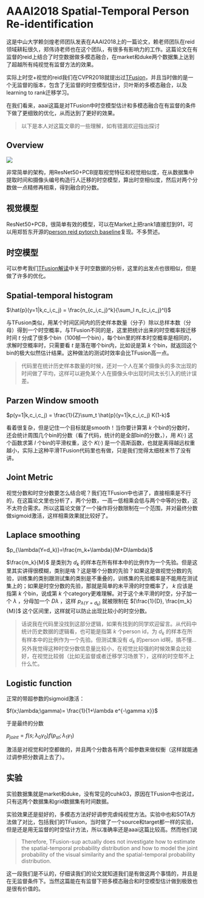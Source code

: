 # AAAI2018 Spatial-Temporal Person Re-identification
这是中山大学赖剑煌老师团队发表在AAAI2018上的一篇论文，赖老师团队在reid领域耕耘很久，郑伟诗老师也在这个团队，有很多有影响力的工作。这篇论文在有监督的reid上结合了时空数据做多模态融合，在market和duke两个数据集上达到了超越所有纯视觉有监督方法的效果。

实际上时空+视觉的reid我们在CVPR2018就提出过[TFusion](https://zhuanlan.zhihu.com/p/34778414)，并且当时做的是一个无监督的版本，包含了无监督的时空模型估计，贝叶斯的多模态融合，以及learning to rank迁移学习。

在我们看来，aaai这篇是对TFusion中时空模型估计和多模态融合在有监督的条件下做了更细致的优化，从而达到了更好的效果。

> 以下是本人对这篇文章的一些理解，如有错漏欢迎指出探讨

## Overview

![](https://pic1.zhimg.com/v2-f759acaacef182427c08d4c9d7e2f800_b.png)

非常简单的架构，用ResNet50+PCB提取视觉特征和视觉相似度，在从数据集中提取时间和摄像头编号构造行人迁移的时空模型，算出时空相似度，然后对两个分数做一点精修再相乘，得到融合的分数。

## 视觉模型

ResNet50+PCB，很简单有效的模型，可以在Market上把rank1直接怼到91，可以用郑哲东开源的[person reid pytorch baseline](https://github.com/layumi/Person_reID_baseline_pytorch)复现。不多赘述。

## 时空模型

可以参考我们[TFusion解读](https://zhuanlan.zhihu.com/p/34778414)中关于时空数据的分析，这里的出发点也很相似，但是做了许多的优化。

## Spatial-temporal histogram

 $\hat{p}(y=1|k,c_i,c_j) = \frac{n_{c_i,c_j}^k}{\sum_l n_{c_i,c_j}^l}$

与TFusion类似，用某个时间区间内的历史样本数量（分子）除以总样本数（分母）得到一个时空概率，与TFusion不同的是，这里把统计出来的时空概率按迁移时间 $t$ 分成了很多个bin（100帧一个bin），每个bin里的样本时空概率是相同的，求解时空概率时，只需要看 $t$ 是落在哪个bin内，比如说是第 $k$ 个bin，就返回这个bin的极大似然估计结果。这种做法的测试时效率会比TFusion高一点。

> 代码里在统计历史样本数量的时候，还对一个人在某个摄像头的多次出现的时间做了平均，这样可以避免某个人在摄像头中出现时间太长引入的统计误差。

## Parzen Window smooth

 $p(y=1|k,c_i,c_j) = \frac{1}{Z}\sum_t \hat{p}(y=1|k,c_i,c_j) K(1-k)$

看着很复杂，但是记住一个目标就是smooth！当你要计算第 $k$ 个bin的分数时，还会统计周围几个bin的分数（看了代码，统计的是全部bin的分数，），用 $K(·)$ 这个函数求第 $l$ 个bin的平滑权重，这个 $K(·)$ 是一个高斯函数，也就是离得越远权重越小，实际上这种平滑TFusion代码里也有做，只是我们觉得太细枝末节了没有讲。

## Joint Metric

视觉分数和时空分数要怎么结合呢？我们在TFusion中也讲了，直接相乘是不行的，在这篇论文里也分析了，两个分数，一高一低相乘会低与两个中等的分数，这不太符合需求。所以这篇论文做了一个操作将分数限制在一个范围，并对最终分数做sigmoid激活，这样相乘效果就比较好了。

## Laplace smoothing

 $p_{\lambda(Y=d_k)}=\frac{m_k+\lambda}{M+D\lambda}$

 $\frac{m_k}{M}$ 是类别为 $d_k$ 的样本在所有样本中的比例作为一个先验。但是这里其实讲得很模糊，类别是啥？这是哪个分数的先验？如果这是做视觉分数的先验，训练集的类别跟测试集的类别是不重叠的，训练集的先验概率是不能用在测试集上的；如果是时空分数的先验，那就是简单的未平滑的时空概率了， $k$ 应该是指第 $k$ 个bin，说成第 $k$ 个category更难理解。对于这个未平滑的时空，分子加一个 $\lambda$ ，分母加一个 $D\lambda$ ，这样 $p_{\lambda(Y=d_k)}$ 就被限制在 $[\frac{1}{D}, \frac{m_k}{M}]$ 这个区间里，这样就可以防止出现比较小的时空分数。

> 话说我在代码里没找到这部分逻辑，如果有找到的同学欢迎留言。从代码中统计历史数据的逻辑看，也可能是指第 $k$ 个person id，为 $d_k$ 的样本在所有样本中的比例作为一个先验。但测试集没有 $d_k$ 的person id啊，搞不懂…
> 另外我觉得这种时空分数信息量比较小，在视觉比较强的时候效果会比较好，在视觉比较弱（比如无监督或者迁移学习场景下），这样的时空帮不上什么忙。

## Logistic function

正常的带超参数的sigmoid激活：

 $f(x;\lambda;\gamma)= \frac{1}{1+\lambda e^{-\gamma x}}$

于是最终的分数

 $p_{joint} = f(s;\lambda_0\gamma_0)f(p_{st};\lambda_1\gamma_1)$

激活是对视觉和时空都做的，并且两个分数各有两个超参数来做权衡（这样就能通过调参把分数调上去了）。

## 实验

实验数据集就是market和duke，没有常见的cuhk03，原因在TFusion中也说过，只有这两个数据集和grid数据集有时间数据。

实验效果还是挺好的，多模态方法好好调参完虐纯视觉方法。实验中也和SOTA方法做了对比，包括我们的TFusion，当时做了一个source和target都一样的实验，但是还是用无监督的时空估计方法，所以准确率还是aaai这篇比较高。然而他们说

> Therefore, TFusion-sup actually does not investigate how to estimate the spatial-temporal probability distribution and how to model the joint probability of the visual similarity and the spatial-temporal probability distribution.

这一段我们是不认的，仔细读我们的论文就知道我们是有做这两个事情的，并且是在无监督条件下。当然这篇能在有监督下把多模态融合和时空模型估计做到极致也是很有价值的。